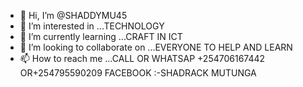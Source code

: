 - 👋 Hi, I’m @SHADDYMU45
- 👀 I’m interested in ...TECHNOLOGY
- 🌱 I’m currently learning ...CRAFT IN ICT
- 💞️ I’m looking to collaborate on ...EVERYONE TO HELP AND LEARN
- 📫 How to reach me ...CALL OR WHATSAP +254706167442 OR+254795590209
FACEBOOK :-SHADRACK MUTUNGA
<!---
SHADDYMU45/SHADDYMU45 is a ✨ special ✨ repository because its `README.md` (this file) appears on your GitHub profile.
You can click the Preview link to take a look at your changes.
--->
